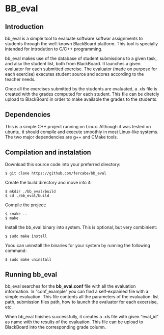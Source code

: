 # **BB_eval**

## Introduction
bb_eval is a simple tool to evaluate software softwar assignments to students through the well-known BlackBoard platform. This tool is specially intended for introdution to C/C++ programming. 

bb_eval makes use of the database of student submissions to a given task, and also the student list, both from BlackBoard. It launches a given evaluator for each submitted exercise. The evaluator (made on purpose for each exercise) executes student source and scores according to the teacher needs.  

Once all the exercises submitted by the students are evaluated, a .xls file is created with the grades computed for each student. This file can be diretcly upload to BlackBoard in order to make available the grades to the students.

## Dependencies
This is a simple C++ project running on Linux. Although it was tested on ubuntu, it should compile and execute smoothly in most Linux-like systems. The two major dependencies are g++ and CMake tools.

## Compilation and instalation
Download this source code into your preferred directory:
```
$ git clone https://github.com/fercabe/bb_eval
```
Create the build directory and move into it:
```
$ mkdir ./bb_eval/build
$ cd ./bb_eval/build
```
Compile the project:
```
$ cmake ..
$ make
```
Install the bb_eval binary into system. This is optional, but very combinient:
```
$ sudo make install
```
Yoou can uninstall the binaries for your system by running the following command:
```
$ sudo make uninstall
```
## Running bb_eval
bb_eval searches for the **bb_eval.conf** file with all the evaluation information. In "conf_example" you can find a self-explained file with a simple evaluation. This file contents all the parameters of the evaluation: list path, submission files path, how to launch the evaluator for each excersise, etc.

When bb_eval finishes successfully, it creates a .xls file with given "eval_id" as name with the results of the evaluation. This file can be upload to BlackBoard into the corresponding grade column.
